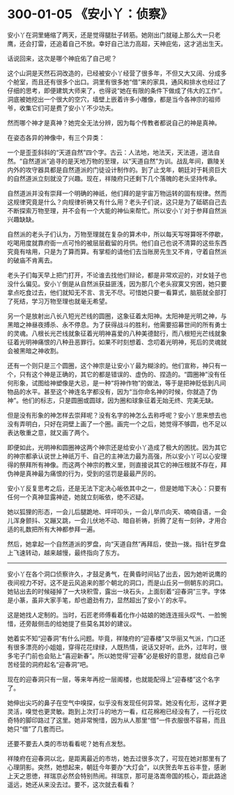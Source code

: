 # 300-01-05 《安小丫：侦察》

安小丫在洞里蜷缩了两天，还是觉得腿肚子转筋。她刚出门就碰上那么大一只老鹰，还会打雷，还追着自己不放。幸好自己法力高超，天神庇佑，这才逃出生天。

话说回来，这次是哪个神庇佑了自己呢？

这个山洞是天然石洞改造的，已经被安小丫经营了很多年，不但又大又阔、分成多个舱室，而且还有很多个出口。洞里有很多她“借”来的家具，通风和排水也经过了仔细的思考，即便建筑大师来了，也得说“她在有限的条件下做成了伟大的工作”。洞底被她挖出一个很大的空穴，墙壁上嵌着许多小雕像，都是当今各神宗的祖师爷，收集它们可是费了安小丫不少功夫。

然而哪个神才是真神？她完全无法分辨，因为每个传教者都说自己的神是真神。

在姿态各异的神像中，有三个异类：

一个是歪歪斜斜的“天道自然”四个字。古云：人法地，地法天，天法道，道法自然。“自然道派”追寻的是天地万物的至理，以“天道自然”为训。战乱年间，霸陵关内外的攻守器具都是自然道派的门徒设计制作的。到了止戈年，朝廷对于耗资巨大的自然道派立刻就没了兴趣。现在，祥陵府只还剩下几个落魄的老头坚持传承。

自然道派并没有崇拜一个明确的神祇，他们拜的是宇宙万物运转的固有规律。然而这规律究竟是什么？向规律祈祷又有什么用？老头子们说，这只是为了砥砺自己去不断探索万物至理，并不会有一个大能的神仙来帮忙。所以安小丫对于参拜自然派兴趣缺缺。

自然派的老头子们认为，万物至理就在复杂的算术中，所以每天写呀算呀不停歇，吃喝用度就靠府衙一点可怜的被层层截留的月供。他们自己也说不清算的这些东西究竟有啥用，只是为了算而算。有掌柜的请他们去当账房先生又不肯，守着自然派的破庙不肯离去。

老头子们每天早上把门打开，不论谁去找他们辩论，都是非常欢迎的，对女娃子也没什么偏见。安小丫倒是从自然派获益匪浅，因为那几个老头寂寞又穷困，她只要拿点吃食过去，他们就知无不言、言无不尽。可惜她只要一看算式，脑筋就全部打了死结，学习万物至理也就毫无希望。

另一个是放射出八长八短光芒线的圆圈，这象征着太阳神。太阳神是光明之神，与黑暗之神昼夜搏杀、永不停息。为了获得战斗的胜利，他需要招募世间的所有勇士的灵魂。八根长光芒线就象征着光明神喜爱的八种美德懿行，而八根短光芒线就象征着光明神痛恨的八种丑恶罪行。如果不时刻想着、念叨着光明神，死后的灵魂就会被黑暗之神收割。

还有一个则只是三个圆圈，这个神宗是让安小丫最为糊涂的。他们宣称，神只有一个，只有这个神是正确的，其它的都是错误的、虚伪的、捏造的。“圆圈神”没有任何形象，试图给神塑像是大忌，是一种“将神作物”的做法，等于是把神贬低到凡间物品的水平。甚至这个神连名字都没有，因为“当你命名神的时候，你就造了伪神”。他们的标志，只是圆圈或圆球，因为圈和球象征着无始无终、完美无缺。

但是没有形象的神怎样去崇拜呢？没有名字的神怎么去称呼呢？安小丫思来想去也没有弄明白，只好在洞壁上画了一个圈。画完一个之后，她觉得不够圆，也不足以表达敬重之意，就又画了两个。

即便如此，光明神和圆圈神这两个神宗还是给安小丫造成了极大的困扰。因为其它的神宗都承认说世上神祇万千、自己的主神法力最为高强，所以安小丫可以心安理得的祭拜所有神像。而这两个神宗的教义里，则直接说其它的神压根就不存在，拜伪神是真神最为痛恨的行为，受到的惩罚是最最严厉的。

安小丫反复思考之后，还是无法下定决心皈依其中之一，但是她暗下决心：只要有任何一个真神显露神迹，她就立刻皈依，绝不迟疑。

她以狐狸的形态，一会儿后腿跪地、呯呯叩头，一会儿举爪向天、喃喃自语，一会儿浑身颤抖、又蹦又跳，一会儿伏地不动、暗自祈祷，折腾了足有一刻钟，才用合适的礼数把所有大神都参拜一遍。

然后，她拿起一个自然道派的罗盘，向“天道自然”再拜后，使劲一拨。指针在罗盘上飞速转动，越来越慢，最终指向了东方。

***

安小丫在各个洞口侦察许久，才鼓足勇气，在黄昏时间钻了出去，因为她听说鹰的夜间视力不好。这不是云风追来的那个朝北的洞口，而是山丘另一侧朝东的洞口。她钻出去的时候碰掉了一大块积雪，露出一块石头，上面刻着“迎春洞”三字。字体是小篆，虽非大家手笔，却也遒劲有力，显然超出了安小丫的水平。

这是她找人定制的。当时，石匠老师傅看着化作小姑娘的她连连摇头叹气、一脸惋惜，还旁敲侧击的给她提了些莫名其妙的建议。

她着实不知“迎春洞”有什么问题。毕竟，祥陵府的“迎春楼”又华丽又气派，门口还有很多漂亮的小姐姐，穿得花花绿绿，人既热情，说话又好听。此外，过年时，很多宅子门前也会贴上“喜迎新春”。所以她觉得“迎春”必是极好的意思，就给自己辛苦经营的洞府起名“迎春洞”吧。

现在的迎春洞只有一层，等来年再挖一层阁楼，也就能配得上“迎春楼”这个名字了。

她伸出尖巧的鼻子在空气中嗅探，似乎没有发现任何异常。她没有化形，这样才更灵活，嗅觉也更灵敏。跑到上次打斗的地方一看，红花棉袍已经没有了，一行花纹奇特的脚印路过了这里。她非常惋惜，因为从人那里“借”一件衣服很不容易，而且她只“借”了几套而已。

还要不要去人类的市坊看看呢？她有点发愁。

祥陵府在迎春洞以北，是距离最近的市坊，她去过很多次了，可现在她对那里有了心理阴影。突然，她想起来，朝廷今年要办“大灯会”，以庆贺去年五谷丰登，感谢上天之恩徳，祥瑞京必然会特别热闹。祥瑞京，那可是洛嵩帝国的核心，距此路途遥远，她还从来没去过。要不，这次就去看看？